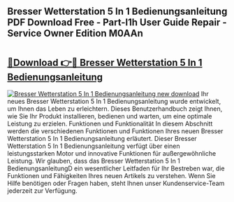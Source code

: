## Bresser Wetterstation 5 In 1 Bedienungsanleitung PDF Download Free - Part-I1h User Guide Repair - Service Owner Edition M0AAn

# <h2><a href="http://df0iwx.blite.top/?on=Bresser+Wetterstation+5+In+1+Bedienungsanleitung">🔗Download 👉🔴 Bresser Wetterstation 5 In 1 Bedienungsanleitung</a></h2>

[![Bresser Wetterstation 5 In 1 Bedienungsanleitung new download](https://i.imgur.com/lujVjoI.png)](http://df0iwx.blite.top/?on=Bresser+Wetterstation+5+In+1+Bedienungsanleitung)
Ihr neues Bresser Wetterstation 5 In 1 Bedienungsanleitung wurde entwickelt, um Ihnen das Leben zu erleichtern. Dieses Benutzerhandbuch zeigt Ihnen, wie Sie Ihr Produkt installieren, bedienen und warten, um eine optimale Leistung zu erzielen. Funktionen und Funktionalität In diesem Abschnitt werden die verschiedenen Funktionen und Funktionen Ihres neuen Bresser Wetterstation 5 In 1 Bedienungsanleitung erläutert. Dieser Bresser Wetterstation 5 In 1 Bedienungsanleitung verfügt über einen leistungsstarken Motor und innovative Funktionen für außergewöhnliche Leistung. Wir glauben, dass das Bresser Wetterstation 5 In 1 BedienungsanleitungD ein wesentlicher Leitfaden für Ihr Bestreben war, die Funktionen und Fähigkeiten Ihres neuen Artikels zu verstehen. Wenn Sie Hilfe benötigen oder Fragen haben, steht Ihnen unser Kundenservice-Team jederzeit zur Verfügung.
